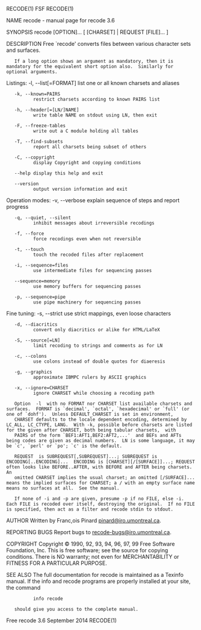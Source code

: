 RECODE(1)                                                                                            FSF                                                                                            RECODE(1)



NAME
       recode - manual page for recode 3.6

SYNOPSIS
       recode [OPTION]... [ [CHARSET] | REQUEST [FILE]... ]

DESCRIPTION
       Free `recode' converts files between various character sets and surfaces.

       If a long option shows an argument as mandatory, then it is mandatory for the equivalent short option also.  Similarly for optional arguments.

   Listings:
       -l, --list[=FORMAT]
              list one or all known charsets and aliases

       -k, --known=PAIRS
              restrict charsets according to known PAIRS list

       -h, --header[=[LN/]NAME]
              write table NAME on stdout using LN, then exit

       -F, --freeze-tables
              write out a C module holding all tables

       -T, --find-subsets
              report all charsets being subset of others

       -C, --copyright
              display Copyright and copying conditions

       --help display this help and exit

       --version
              output version information and exit

   Operation modes:
       -v, --verbose
              explain sequence of steps and report progress

       -q, --quiet, --silent
              inhibit messages about irreversible recodings

       -f, --force
              force recodings even when not reversible

       -t, --touch
              touch the recoded files after replacement

       -i, --sequence=files
              use intermediate files for sequencing passes

       --sequence=memory
              use memory buffers for sequencing passes

       -p, --sequence=pipe
              use pipe machinery for sequencing passes

   Fine tuning:
       -s, --strict
              use strict mappings, even loose characters

       -d, --diacritics
              convert only diacritics or alike for HTML/LaTeX

       -S, --source[=LN]
              limit recoding to strings and comments as for LN

       -c, --colons
              use colons instead of double quotes for diaeresis

       -g, --graphics
              approximate IBMPC rulers by ASCII graphics

       -x, --ignore=CHARSET
              ignore CHARSET while choosing a recoding path

       Option  -l  with no FORMAT nor CHARSET list available charsets and surfaces.  FORMAT is `decimal', `octal', `hexadecimal' or `full' (or one of `dohf').  Unless DEFAULT_CHARSET is set in environment,
       CHARSET defaults to the locale dependent encoding, determined by LC_ALL, LC_CTYPE, LANG.  With -k, possible before charsets are listed for the given after CHARSET, both being tabular charsets,  with
       PAIRS of the form `BEF1:AFT1,BEF2:AFT2,...'  and BEFs and AFTs being codes are given as decimal numbers.  LN is some language, it may be `c', `perl' or `po'; `c' is the default.

       REQUEST  is SUBREQUEST[,SUBREQUEST]...; SUBREQUEST is ENCODING[..ENCODING]...  ENCODING is [CHARSET][/[SURFACE]]...; REQUEST often looks like BEFORE..AFTER, with BEFORE and AFTER being charsets.  An
       omitted CHARSET implies the usual charset; an omitted [/SURFACE]... means the implied surfaces for CHARSET; a / with an empty surface name means no surfaces at all.  See the manual.

       If none of -i and -p are given, presume -p if no FILE, else -i.  Each FILE is recoded over itself, destroying the original.  If no FILE is specified, then act as a filter and recode stdin to stdout.

AUTHOR
       Written by Franc,ois Pinard <pinard@iro.umontreal.ca>.

REPORTING BUGS
       Report bugs to <recode-bugs@iro.umontreal.ca>.

COPYRIGHT
       Copyright © 1990, 92, 93, 94, 96, 97, 99 Free Software Foundation, Inc.
       This is free software; see the source for copying conditions.  There is NO warranty; not even for MERCHANTABILITY or FITNESS FOR A PARTICULAR PURPOSE.

SEE ALSO
       The full documentation for recode is maintained as a Texinfo manual.  If the info and recode programs are properly installed at your site, the command

              info recode

       should give you access to the complete manual.



Free recode 3.6                                                                                 September 2014                                                                                      RECODE(1)
